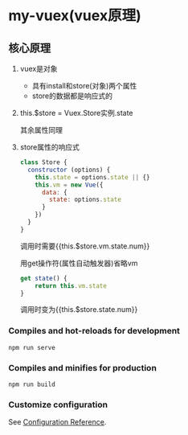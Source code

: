 # my-vuex(vuex原理)

## 核心原理

1. vuex是对象

   - 具有install和store(对象)两个属性
   - store的数据都是响应式的

2. this.$store = Vuex.Store实例.state

   其余属性同理

3. store属性的响应式

   ```js
   class Store {
     constructor (options) {
       this.state = options.state || {}
       this.vm = new Vue({
         data: {
           state: options.state
         }
       })
     }
   }
   ```

   调用时需要{{this.$store.vm.state.num}}

   用get操作符(属性自动触发器)省略vm

   ```js
   get state() {
       return this.vm.state
   }
   ```

   调用时变为{{this.$store.state.num}}

### Compiles and hot-reloads for development
```
npm run serve
```

### Compiles and minifies for production
```
npm run build
```

### Customize configuration
See [Configuration Reference](https://cli.vuejs.org/config/).
